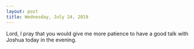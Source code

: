 ```yaml
---
layout: post
title: Wednesday, July 24, 2019
---
```


Lord, I pray that you would give me more patience to have a good talk with Joshua today in the evening.
